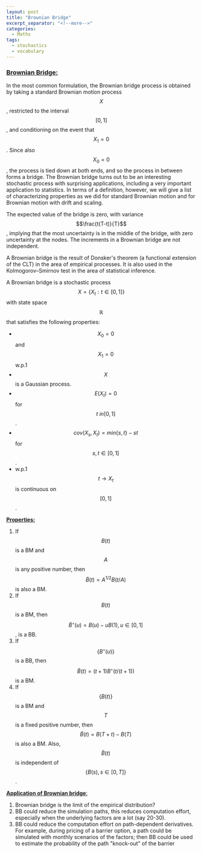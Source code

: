```yaml
---
layout: post
title: "Brownian Bridge"
excerpt_separator: "<!--more-->"
categories:
  - Maths
tags:
  - stochastics
  - vocabulary 
---
```


<script src="https://cdn.mathjax.org/mathjax/latest/MathJax.js?config=TeX-AMS-MML_HTMLorMML" type="text/javascript"></script>


### [Brownian Bridge:](http://www.randomservices.org/random/brown/Bridge.html)


In the most common formulation, the Brownian bridge process is obtained by taking a standard Brownian motion process $$X$$, restricted to the interval $$[0,1]$$, and conditioning on the event that $$X_1 = 0$$. Since  also $$X_0 =0$$, the process is tied down at both ends, and so the process in between forms a bridge. The Brownian bridge turns out to be an interesting stochastic process with surprising applications, including a very important application to statistics. In terms of a definition, however, we will give a list of characterizing properties as we did for standard Brownian motion and for Brownian motion with drift and scaling.

The expected value of the bridge is zero, with variance $$\frac{t(T-t)}{T}$$, implying
that the most uncertainty is in the middle of the bridge, with zero uncertainty at the nodes. 
The increments in a Brownian bridge are not independent.

A Brownian bridge is the result of Donsker's theorem (a functional extension of the CLT) in the area of empirical processes. It is also used in the Kolmogorov–Smirnov test in the area of statistical inference.


<!--more-->

A Brownian bridge is a stochastic process $$X = \{X_t:t\in[0,1]\}$$  with state space $$\mathbb{R}$$ that satisfies the following properties:
- $$X_0=0$$ and $$X_1=0$$  w.p.1
- $$X$$ is a Gaussian process.
- $$E(X_t)=0$$ for $$t\ in [0,1]$$.
- $$cov(X_s,X_t) = min\{s,t\}-st$$ for $$s,t\in [0,1]$$.
- w.p.1 $$t \to X_t$$  is continuous on $$[0,1]$$.

[__Properties:__](http://pluto.mscc.huji.ac.il/~mszucker/BIOSTAT/bm.pdf)

1. If $${B(t)}$$ is a BM and $$A$$ is any positive number, then $$\tilde{B}(t) = A^{1/2}B(t/A)$$ is also a
BM.
2. If $${B(t)}$$ is a BM, then $$\tilde{B}^◦(u) = B(u) − uB(1), u ∈ [0, 1]$$, is a BB.
3. If $$\{B^◦(u)\}$$ is a BB, then $$\tilde{B}(t) = (t + 1)B^◦
(t/(t + 1))$$ is a BM.
4. If $$\{B(t)\}$$ is a BM and $$T$$ is a fixed positive number, then $$\tilde{B}(t) = B(T + t) − B(T)$$
is also a BM. Also, $$\tilde{B}(t)$$ is independent of $$\{B(s), s ∈ [0, T]\}$$.

[__Application of Brownian bridge__:](https://dspace.mit.edu/bitstream/handle/1721.1/37302/18-175Spring-2005/NR/rdonlyres/1974B061-49AB-4653-9696-1F5CDB1B690D/0/lecture29.pdf)

1. Brownian bridge is the limit of the empirical distribution?
2. BB could reduce the simulation paths, this reduces computation effort, especially when the underlying factors are a lot (say 20-30).
3. BB could reduce the computation effort on path-dependent derivatives. For example, during pricing of a barrier option, a path could be simulated with monthly scenarios of the factors; then BB could be used to estimate the probability of the path "knock-out" of the barrier

